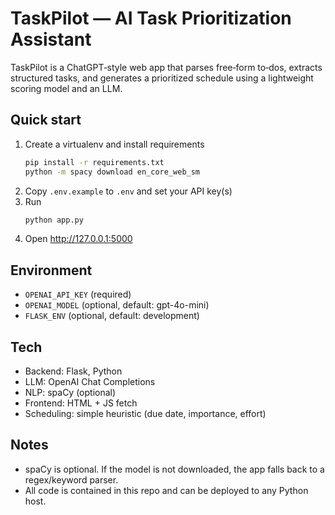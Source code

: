 # TaskPilot — AI Task Prioritization Assistant

TaskPilot is a ChatGPT‑style web app that parses free‑form to‑dos, extracts structured tasks,
and generates a prioritized schedule using a lightweight scoring model and an LLM.

## Quick start

1. Create a virtualenv and install requirements
   ```bash
   pip install -r requirements.txt
   python -m spacy download en_core_web_sm
   ```
2. Copy `.env.example` to `.env` and set your API key(s)
3. Run
   ```bash
   python app.py
   ```
4. Open http://127.0.0.1:5000

## Environment

- `OPENAI_API_KEY` (required)
- `OPENAI_MODEL` (optional, default: gpt-4o-mini)
- `FLASK_ENV` (optional, default: development)

## Tech

- Backend: Flask, Python
- LLM: OpenAI Chat Completions
- NLP: spaCy (optional)
- Frontend: HTML + JS fetch
- Scheduling: simple heuristic (due date, importance, effort)

## Notes

- spaCy is optional. If the model is not downloaded, the app falls back to a regex/keyword parser.
- All code is contained in this repo and can be deployed to any Python host.
